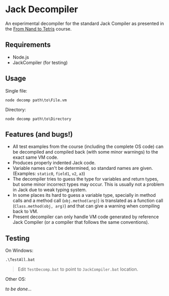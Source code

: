# Jack Decompiler

An experimental decompiler for the standard Jack Compiler as presented in the [From Nand to Tetris](https://www.nand2tetris.org/) course.

## Requirements

* Node.js
* JackCompiler (for testing)

## Usage

Single file:
```
node decomp path\to\File.vm
```

Directory:
```
node decomp path\to\Directory
```

## Features (and bugs!)

* All test examples from the course (including the complete OS code) can be decompiled and compiled back (with some minor warnings) to the exact same VM code.
* Produces properly indented Jack code.
* Variable names can't be determined, so standard names are given. (Examples: `static0`, `field1`, `v2`, `a3`)
* The decompiler tries to guess the type for variables and return types, but some minor incorrect types may occur. This is usually not a problem in Jack due to weak typing system.
* In some places its hard to guess a variable type, specially in method calls and a method call (`obj.method(arg)`) is translated as a function call (`Class.method(obj, arg)`) and that can give a warning when compiling back to VM.
* Present decompiler can only handle VM code generated by reference Jack Compiler (or a compiler that follows the same conventions).

## Testing

On Windows:

```
.\TestAll.bat
```

> Edit `TestDecomp.bat` to point to `JackCompiler.bat` location.

Other OS: 

*to be done...*

